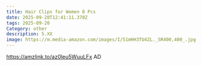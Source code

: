 ```yaml
---
title: Hair Clips for Women 8 Pcs
date: 2025-09-20T12:41:11.370Z
tags: 2025-09-20
Category: other
description: 5.XX
image: https://m.media-amazon.com/images/I/51mHH3TU4ZL._SR400,400_.jpg
---
```

https://amzlink.to/az0leu5WuuLFx  AD